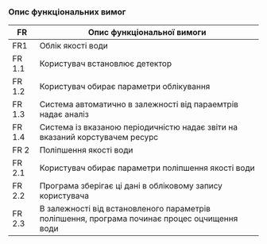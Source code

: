 ### Опис функціональних вимог
| FR | Опис функціональної вимоги |
| --- | --- |
| FR1 | Облік якості води |
| FR 1.1 | Користувач встановлює детектор |
| FR 1.2 | Користувач обирає параметри облікування |
| FR 1.3 | Система автоматично в залежності від параемтрів надає аналіз |
| FR 1.4 | Система із вказаною періодичністю надає звіти на вказаний корстувачем ресурс|
| FR 2 | Поліпшення якості води |
| FR 2.1 | Користувач обирає параметри поліпшення якості води |
| FR 2.2 | Програма зберігає ці дані в обліковому запису користувача |
| FR 2.3 | В залежності від встановленого параметрів поліпшення, програма починає процес оцчищення води |
